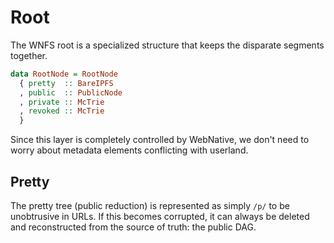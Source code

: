 # Root

The WNFS root is a specialized structure that keeps the disparate segments together.

```haskell
data RootNode = RootNode
  { pretty  :: BareIPFS
  , public  :: PublicNode
  , private :: McTrie
  , revoked :: McTrie
  }
```

Since this layer is completely controlled by WebNative, we don't need to worry about metadata elements conflicting with userland.

## Pretty

The pretty tree \(public reduction\) is represented as simply `/p/` to be unobtrusive in URLs. If this becomes corrupted, it can always be deleted and reconstructed from the source of truth: the public DAG.

